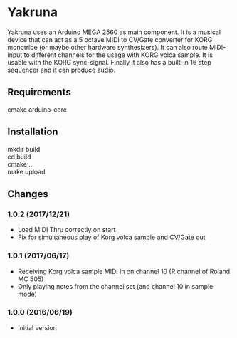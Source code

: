 # Yakruna #

Yakruna uses an Arduino MEGA 2560 as main component. It is a musical device 
that can act as a 5 octave MIDI to CV/Gate converter for KORG monotribe 
(or maybe other hardware synthesizers). It can also route MIDI-input to 
different channels for the usage with KORG volca sample. It is usable with 
the KORG sync-signal. Finally it also has a built-in 16 step sequencer and it 
can produce audio.

## Requirements ##
cmake arduino-core

## Installation ##
mkdir build  
cd build  
cmake ..  
make upload

## Changes ##
### 1.0.2 (2017/12/21) ###
- Load MIDI Thru correctly on start
- Fix for simultaneous play of Korg volca sample and CV/Gate out
### 1.0.1 (2017/06/17) ###
- Receiving Korg volca sample MIDI in on channel 10 (R channel of Roland MC 505)
- Only playing notes from the channel set (and channel 10 in sample mode)

### 1.0.0 (2016/06/19) ###
- Initial version

